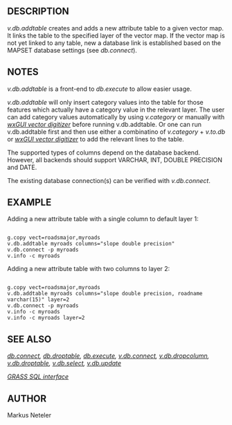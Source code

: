 
## DESCRIPTION

*v.db.addtable* creates and adds a new attribute table to a given vector
map. It links the table to the specified layer of the vector map. If the vector
map is not yet linked to any table, new a database link is established based on
the MAPSET database settings (see *db.connect*).

## NOTES

*v.db.addtable* is a front-end to *db.execute* to allow easier
usage.

*v.db.addtable* will only insert category values into the table for those features
which actually have a category value in the relevant layer. The user can add
category values automatically by using *v.category* or manually with
*[wxGUI vector digitizer](wxGUI.vdigit.html)*
before running v.db.addtable. Or one can run v.db.addtable first
and then use either a combinatino of *v.category* + *v.to.db* or
*[wxGUI vector digitizer](wxGUI.vdigit.html)*
to add the relevant lines to the table.

The supported types of columns depend on the database backend. However, all
backends should support VARCHAR, INT, DOUBLE PRECISION and DATE.

The existing database connection(s) can be verified with *v.db.connect*.

## EXAMPLE

Adding a new attribute table with a single column to default layer 1:

```

g.copy vect=roadsmajor,myroads
v.db.addtable myroads columns="slope double precision"
v.db.connect -p myroads
v.info -c myroads

```

Adding a new attribute table with two columns to layer 2:

```

g.copy vect=roadsmajor,myroads
v.db.addtable myroads columns="slope double precision, roadname varchar(15)" layer=2
v.db.connect -p myroads
v.info -c myroads
v.info -c myroads layer=2

```

## SEE ALSO

*[db.connect](db.connect.html),
[db.droptable](db.droptable.html),
[db.execute](db.execute.html),
[v.db.connect](v.db.connect.html),
[v.db.dropcolumn](v.db.dropcolumn.html),
[v.db.droptable](v.db.droptable.html),
[v.db.select](v.db.select.html),
[v.db.update](v.db.update.html)*

*[GRASS SQL interface](sql.html)*

## AUTHOR

Markus Neteler
